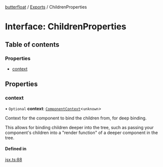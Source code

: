 [butterfloat](../README.md) / [Exports](../modules.md) / ChildrenProperties

# Interface: ChildrenProperties

## Table of contents

### Properties

- [context](ChildrenProperties.md#context)

## Properties

### context

• `Optional` **context**: [`ComponentContext`](ComponentContext.md)\<`unknown`\>

Context for the component to bind the children from, for deep binding.

This allows for binding children deeper into the tree, such as passing
your component's children into a "render function" of a deeper component
in the tree.

#### Defined in

[jsx.ts:88](https://github.com/WorldMaker/butterfloat/blob/3689540/jsx.ts#L88)
